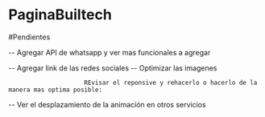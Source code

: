 # PaginaBuiltech

#Pendientes

-- Agregar API de whatsapp y ver mas funcionales a agregar

-- Agregar link  de las redes sociales 
-- Optimizar las imagenes

                         REvisar el reponsive y rehacerlo o hacerlo de la manera mas optima posible:


-- Ver el desplazamiento de la animación en otros servicios
